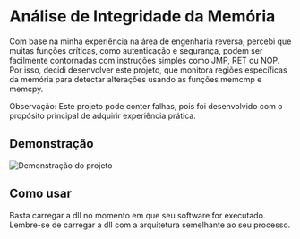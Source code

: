 # Análise de Integridade da Memória

Com base na minha experiência na área de engenharia reversa, percebi que muitas funções críticas, como autenticação e segurança, podem ser facilmente contornadas com instruções simples como JMP, RET ou NOP. 
Por isso, decidi desenvolver este projeto, que monitora regiões específicas da memória para detectar alterações usando as funções memcmp e memcpy.

Observação: Este projeto pode conter falhas, pois foi desenvolvido com o propósito principal de adquirir experiência prática.

## Demonstração
![Demonstração do projeto](https://i.imgur.com/rZlcu9k.gif)

## Como usar

Basta carregar a dll no momento em que seu software for executado.
Lembre-se de carregar a dll com a arquitetura semelhante ao seu processo.